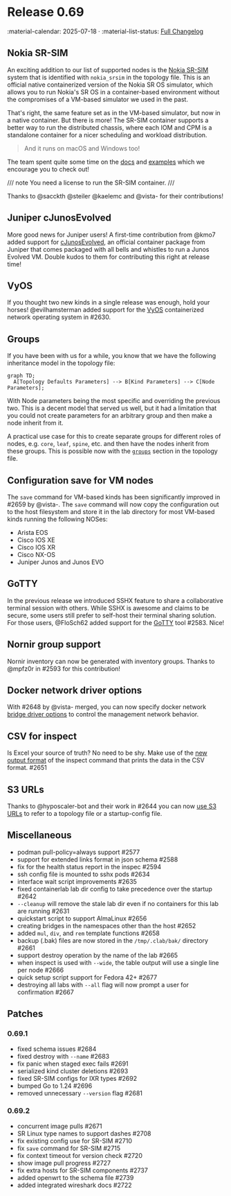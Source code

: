 # Release 0.69

:material-calendar: 2025-07-18 · :material-list-status: [Full Changelog](https://github.com/srl-labs/containerlab/releases)

## Nokia SR-SIM

An exciting addition to our list of supported nodes is the [Nokia SR-SIM](../manual/kinds/sros.md) system that is identified with `nokia_srsim` in the topology file. This is an official native containerized version of the Nokia SR OS simulator, which allows you to run Nokia's SR OS in a container-based environment without the compromises of a VM-based simulator we used in the past.

That's right, the same feature set as in the VM-based simulator, but now in a native container. But there is more! The SR-SIM container supports a better way to run the distributed chassis, where each IOM and CPM is a standalone container for a nicer scheduling and workload distribution.

> And it runs on macOS and Windows too!

The team spent quite some time on the [docs](../manual/kinds/sros.md) and [examples](https://github.com/srl-labs/containerlab/tree/main/lab-examples/sr-sim) which we encourage you to check out!

/// note
You need a license to run the SR-SIM container.
///

Thanks to @sacckth @steiler @kaelemc and @vista- for their contributions!

## Juniper cJunosEvolved

More good news for Juniper users! A first-time contribution from @kmo7 added support for [cJunosEvolved](../manual/kinds/cjunosevolved.md), an official container package from Juniper that comes packaged with all bells and whistles to run a Junos Evolved VM. Double kudos to them for contributing this right at release time!

## VyOS

If you thought two new kinds in a single release was enough, hold your horses! @evilhamsterman added support for the [VyOS](../manual/kinds/vyosnetworks_vyos.md) containerized network operating system in #2630.

## Groups

If you have been with us for a while, you know that we have the following inheritance model in the topology file:

```mermaid
graph TD;
  A[Topology Defaults Parameters] --> B[Kind Parameters] --> C[Node Parameters];
```

With Node parameters being the most specific and overriding the previous two. This is a decent model that served us well, but it had a limitation that you could not create parameters for an arbitrary group and then make a node inherit from it.

A practical use case for this to create separate groups for different roles of nodes, e.g. `core`, `leaf`, `spine`, etc. and then have the nodes inherit from these groups. This is possible now with the [`groups`](../manual/topo-def-file.md#groups) section in the topology file.

## Configuration save for VM nodes

The `save` command for VM-based kinds has been significantly improved in #2659 by @vista-. The `save` command will now copy the configuration out to the host filesystem and store it in the lab directory for most VM-based kinds running the following NOSes:

* Arista EOS
* Cisco IOS XE
* Cisco IOS XR
* Cisco NX-OS
* Juniper Junos and Junos EVO

## GoTTY

In the previous release we introduced SSHX feature to share a collaborative terminal session with others. While SSHX is awesome and claims to be secure, some users still prefer to self-host their terminal sharing solution. For those users, @FloSch62 added support for the [GoTTY](../manual/share-access.md#gotty) tool #2583. Nice!

## Nornir group support

Nornir inventory can now be generated with inventory groups. Thanks to @mpfz0r in #2593 for this contribution!

## Docker network driver options

With #2648 by @vista- merged, you can now specify docker network [bridge driver options](../manual/network.md#bridge-network-driver-options) to control the management network behavior.

## CSV for inspect

Is Excel your source of truth? No need to be shy. Make use of the [new output format](../cmd/inspect/index.md#format) of the inspect command that prints the data in the CSV format. #2651

## S3 URLs

Thanks to @hyposcaler-bot and their work in #2644 you can now [use S3 URLs](../manual/s3-usage-example.md) to refer to a topology file or a startup-config file.

## Miscellaneous

* podman pull-policy=always support #2577
* support for extended links format in json schema #2588
* fix for the health status report in the inspec #2594
* ssh config file is mounted to sshx pods #2634
* interface wait script improvements #2635
* fixed containerlab lab dir config to take precedence over the startup #2642
* `--cleanup` will remove the stale lab dir even if no containers for this lab are running #2631
* quickstart script to support AlmaLinux #2656
* creating bridges in the namespaces other than the host #2652
* added `mul`, `div`, and `rem` template functions #2658
* backup (.bak) files are now stored in the `/tmp/.clab/bak/` directory #2661
* support destroy operation by the name of the lab #2665
* when inspect is used with `--wide`, the table output will use a single line per node #2666
* quick setup script support for Fedora 42+ #2677
* destroying all labs with `--all` flag will now prompt a user for confirmation #2667

## Patches

### 0.69.1

* fixed schema issues #2684
* fixed destroy with `--name` #2683
* fix panic when staged exec fails #2691
* serialized kind cluster deletions #2693
* fixed SR-SIM configs for IXR types #2692
* bumped Go to 1.24 #2696
* removed unnecessary `--version` flag #2681

### 0.69.2

* concurrent image pulls #2671
* SR Linux type names to support dashes #2708
* fix existing config use for SR-SIM #2710
* fix `save` command for SR-SIM #2715
* fix context timeout for version check #2720
* show image pull progress #2727
* fix extra hosts for SR-SIM components #2737
* added openwrt to the schema file #2739
* added integrated wireshark docs #2722
